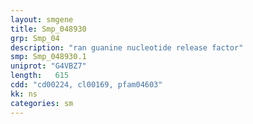```yaml
---
layout: smgene
title: Smp_048930
grp: Smp_04
description: "ran guanine nucleotide release factor"
smp: Smp_048930.1
uniprot: "G4VBZ7"
length:   615
cdd: "cd00224, cl00169, pfam04603"
kk: ns
categories: sm
---
```

